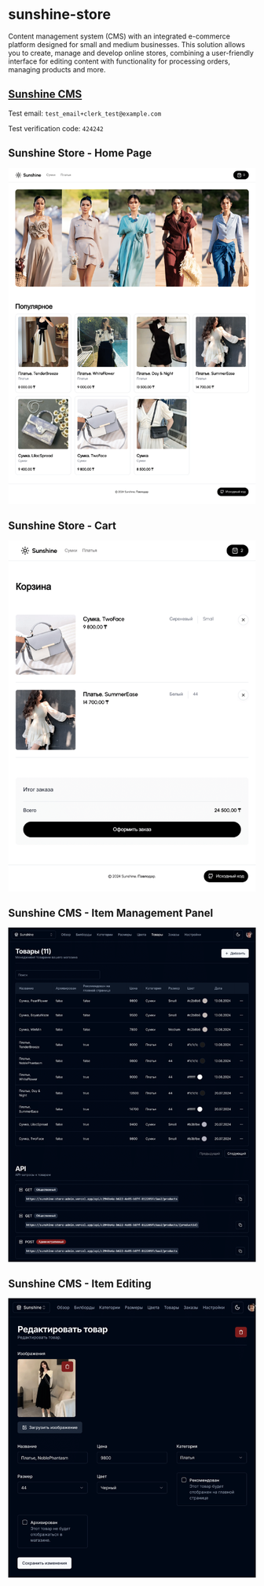 # sunshine-store

Content management system (CMS) with an integrated e-commerce platform designed for small and medium businesses. This solution allows you to create, manage and develop online stores, combining a user-friendly interface for editing content with functionality for processing orders, managing products and more.

## [Sunshine CMS](https://sunshine-store-admin.vercel.app)

Test email: `test_email+clerk_test@example.com`

Test verification code: `424242`

## Sunshine Store - Home Page

![home-page](screenshots/Sunshine%20Store%20-%20Home%20Page.png)

## Sunshine Store - Cart

![cart](screenshots/Sunshine%20Store%20-%20Cart.png)

## Sunshine CMS - Item Management Panel

![item-management-panel](screenshots/Sunshine%20CMS%20-%20Панель%20управления%20товарами.png)

## Sunshine CMS - Item Editing

![item-editing](screenshots/Sunshine%20CMS%20-%20Редактирования%20товара.png)
